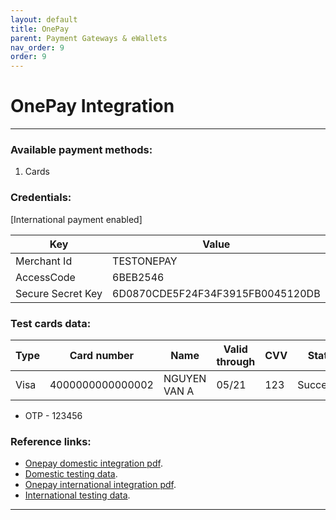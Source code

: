 ```yaml
---
layout: default
title: OnePay
parent: Payment Gateways & eWallets
nav_order: 9
order: 9
---
```


# OnePay Integration
---

### Available payment methods:
1. Cards

### Credentials:

[International payment enabled]

|      Key           |              Value               |
| ------------------ | -------------------------------- |
| Merchant Id        | TESTONEPAY                       |
| AccessCode         | 6BEB2546                         |
| Secure Secret Key  | 6D0870CDE5F24F34F3915FB0045120DB |

### Test cards data:

| Type |  Card number   |   Name   | Valid through |   CVV   | Status  |
| -----| --------------- | -------- | ------------- |-------- | ------- |
| Visa | 4000000000000002 | NGUYEN VAN A     | 05/21 |   123    | Successful |

- OTP - 123456

### Reference links:

- [Onepay domestic integration pdf](https://mtf.onepay.vn/developer/resource/documents/docx/introduction_merchant_integration_local.pdf).
- [Domestic testing data](https://mtf.onepay.vn/developer/?page=modul_quocte).
- [Onepay international integration pdf](https://mtf.onepay.vn/developer/resource/documents/docx/introduction_merchant_integration.pdf).
- [International testing data](https://mtf.onepay.vn/developer/?page=modul_noidia).

---
